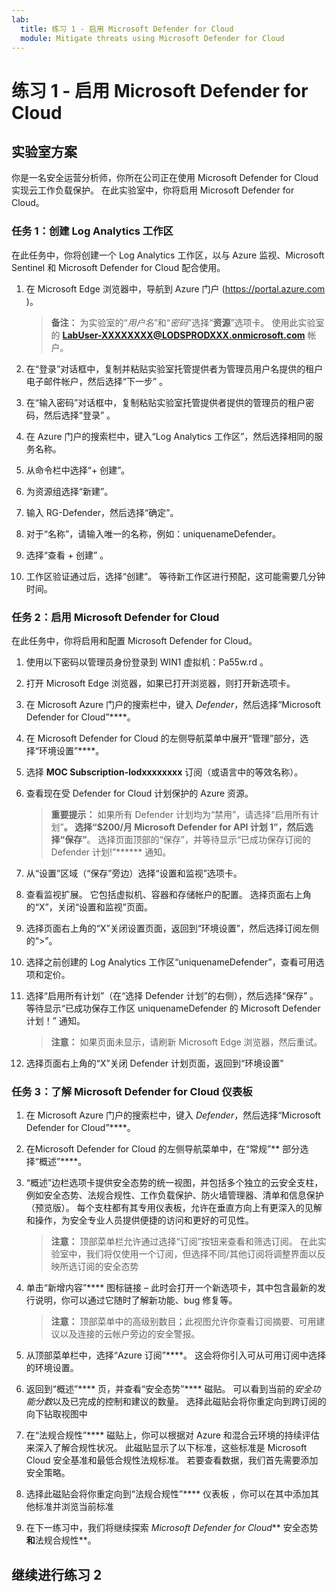 ```yaml
---
lab:
  title: 练习 1 - 启用 Microsoft Defender for Cloud
  module: Mitigate threats using Microsoft Defender for Cloud
---
```


# 练习 1 - 启用 Microsoft Defender for Cloud

## 实验室方案

你是一名安全运营分析师，你所在公司正在使用 Microsoft Defender for Cloud 实现云工作负载保护。 在此实验室中，你将启用 Microsoft Defender for Cloud。

<!--- ### Task 1: Access the Azure portal and set up a Subscription

In this task, you'll set up an Azure Subscription required to complete this lab and future labs.

1. Log in to **WIN1** virtual machine as Admin with the password: **Pa55w.rd**.  

1. Open the Microsoft Edge browser or open a new tab if already open.

1. In the Microsoft Edge browser, navigate to the Azure portal at <https://portal.azure.com>.

1. In the **Sign in** dialog box, copy, and paste in the tenant Email account for the admin username provided by your lab hosting provider and then select **Next**.

1. In the **Enter password** dialog box, copy, and paste in the admin's tenant password provided by your lab hosting provider and then select **Sign in**.

1. In the Search bar of the Azure portal, type *Subscription*, then select **Subscriptions**.

1. Select the *"Azure Pass - Sponsorship"* subscription shown (or equivalent name in your selected language).

    >**Note:** If the subscription is not shown, ask your instructor on how to create the Azure subscription with your tenant admin user credentials. **Note:** The subscription creation process could take up to 10 minutes.

1. Select **Access control (IAM)** and then select **View my access** from the *Check access* tab.

1. Verify that the **Current role assignments** tab has a *Role assignments Role* for **LOD Owner**. Select the **X** in the top right of the *assignments - MOC Subscription-lodxxxxxxxx* window to close it. --->

### 任务 1：创建 Log Analytics 工作区

在此任务中，你将创建一个 Log Analytics 工作区，以与 Azure 监视、Microsoft Sentinel 和 Microsoft Defender for Cloud 配合使用。

1. 在 Microsoft Edge 浏览器中，导航到 Azure 门户 (<https://portal.azure.com> )。

    >**备注：** 为实验室的“*用户名*”和“*密码*”选择“**资源**”选项卡。 使用此实验室的 **<LabUser-XXXXXXXX@LODSPRODXXX.onmicrosoft.com>** 帐户。

1. 在“登录”对话框中，复制并粘贴实验室托管提供者为管理员用户名提供的租户电子邮件帐户，然后选择“下一步” 。

1. 在“输入密码”对话框中，复制粘贴实验室托管提供者提供的管理员的租户密码，然后选择“登录” 。

1. 在 Azure 门户的搜索栏中，键入“Log Analytics 工作区”，然后选择相同的服务名称。

1. 从命令栏中选择“+ 创建”。

1. 为资源组选择“新建”。

1. 输入 RG-Defender，然后选择“确定”。

1. 对于“名称”，请输入唯一的名称，例如：uniquenameDefender。

1. 选择“查看 + 创建”  。

1. 工作区验证通过后，选择“创建”。 等待新工作区进行预配，这可能需要几分钟时间。

### 任务 2：启用 Microsoft Defender for Cloud

在此任务中，你将启用和配置 Microsoft Defender for Cloud。

1. 使用以下密码以管理员身份登录到 WIN1 虚拟机：Pa55w.rd 。  

1. 打开 Microsoft Edge 浏览器，如果已打开浏览器，则打开新选项卡。

1. 在 Microsoft Azure 门户的搜索栏中，键入 *Defender*，然后选择“Microsoft Defender for Cloud”****。

1. 在 Microsoft Defender for Cloud 的左侧导航菜单中展开“管理”部分，选择“环境设置”****。

1. 选择 **MOC Subscription-lodxxxxxxxx** 订阅（或语言中的等效名称）。

1. 查看现在受 Defender for Cloud 计划保护的 Azure 资源。

    >**重要提示：** 如果所有 Defender 计划均为“禁用”，请选择“启用所有计划”******。 选择“$200/月 Microsoft Defender for API 计划 1”，然后选择“保存”******。 选择页面顶部的“保存”，并等待显示“已成功保存订阅的 Defender 计划!”****** 通知。

1. 从“设置”区域（“保存”旁边）选择“设置和监视”选项卡。

1. 查看监视扩展。 它包括虚拟机、容器和存储帐户的配置。 选择页面右上角的“X”，关闭“设置和监视”页面。

1. 选择页面右上角的“X”关闭设置页面，返回到“环境设置”，然后选择订阅左侧的“>”。

1. 选择之前创建的 Log Analytics 工作区“uniquenameDefender”，查看可用选项和定价。

1. 选择“启用所有计划”（在“选择 Defender 计划”的右侧），然后选择“保存” 。 等待显示“已成功保存工作区 uniquenameDefender 的 Microsoft Defender 计划！” 通知。

    >**注意：** 如果页面未显示，请刷新 Microsoft Edge 浏览器，然后重试。

1. 选择页面右上角的“X”关闭 Defender 计划页面，返回到“环境设置”

### 任务 3：了解 Microsoft Defender for Cloud 仪表板

1. 在 Microsoft Azure 门户的搜索栏中，键入 *Defender*，然后选择“Microsoft Defender for Cloud”****。

1. 在Microsoft Defender for Cloud 的左侧导航菜单中，在“常规”** 部分选择“概述”****。

1. “概述”边栏选项卡提供安全态势的统一视图，并包括多个独立的云安全支柱，例如安全态势、法规合规性、工作负载保护、防火墙管理器、清单和信息保护（预览版）。 每个支柱都有其专用仪表板，允许在垂直方向上有更深入的见解和操作，为安全专业人员提供便捷的访问和更好的可见性。

    >**注意：** 顶部菜单栏允许通过选择“订阅”按钮来查看和筛选订阅。 在此实验室中，我们将仅使用一个订阅，但选择不同/其他订阅将调整界面以反映所选订阅的安全态势

1. 单击“新增内容”**** 图标链接 – 此时会打开一个新选项卡，其中包含最新的发行说明，你可以通过它随时了解新功能、bug 修复等。

    >**注意：** 顶部菜单中的高级别数目；此视图允许你查看订阅摘要、可用建议以及连接的云帐户旁边的安全警报。

1. 从顶部菜单栏中，选择“Azure 订阅”****。 这会将你引入可从可用订阅中选择的环境设置。

1. 返回到“概述”**** 页，并查看“安全态势”**** 磁贴。 可以看到当前的*安全功能分数*以及已完成的控制和建议的数量。 选择此磁贴会将你重定向到跨订阅的向下钻取视图中

1. 在“法规合规性”**** 磁贴上，你可以根据对 Azure 和混合云环境的持续评估来深入了解合规性状况。 此磁贴显示了以下标准，这些标准是 Microsoft Cloud 安全基准和最低合规性法规标准。 若要查看数据，我们首先需要添加安全策略。

1. 选择此磁贴会将你重定向到“法规合规性”**** 仪表板 ，你可以在其中添加其他标准并浏览当前标准

1. 在下一练习中，我们将继续探索 *Microsoft Defender for Cloud*** 安全态势**和**法规合规性**。

<!--- ### Task 2: Protect an Azure virtual machine

In this task, you manually install the *Azure Monitor Agent* by adding a *Data Collection Rule (DCR)* on the **WINServer** virtual machine.

1. Go to **Microsoft Defender for Cloud** and select the **Getting Started** page from the left menu.

1. Select the **Get Started** tab.

1. Scroll down and select **Configure** under the *Add non-Azure servers* section.

1. Select **Upgrade** next to the workspace you created earlier. This might take a few minutes. Wait until you see the notification *"Microsoft Defender plan for workspace uniquenameDefender were saved successfully!"*.

1. Select **+ Add Servers** next to the workspace you created earlier.

1. Select **Data Collection Rules**

1. Select **+ Create**.

1. Enter **WINServer** for Rule Name.

1. Select your *Azure Pass - Sponsorship* subscription and select a Resource Group. **Hint:** *RG-Defender*

1. You can keep the default *East US* region or select another preferable location.

1. Select the **Windows** radio button for *Platform Type* and select **Next: Resources**.

1. In the **Resources** tab, **+ Add resources**.

1. In the **Select a scope** page, expand the *Scope* column for **RG-Defender** (or the Resource Group your created), then select **WINServer** and select **Apply**.

    >**Note:** You may need to set the column filter for *Resource type* to *Server-Azure Arc* if **WINServer** is not displayed.

1. Select **Next: Collect and deliver**

1. In the **Collect and deliver** tab, select **+ Add data source**

1. In the **Add a data source** page, select **Performance Counters** from *Data source type*.

    >**Note:** For the purposes of this lab you could select *Windows Event Logs*. These selections can be revised later.

1. Select the **Destination** tab

1. Select **Azure Monitor Logs** in the **Destination Type** dropdown

1. Select your *Azure Pass - Sponsorship* subscription from the **Subscription** dropdown

1. Select your workspace name **Hint:** *RG-Defender* from the **Account or namespace** dropdown

1. Select **Add data source** and select **Review + create**

1. Select **Create** after *Validation passed* is displayed.

1. The **Data Collection Rule** creation initiates the installation of the *AzureMonitorWindowsAgent* extension on **WINServer**.

1. When the *Data Collection Rule* creation completes, enter **WINServer** in the *Search resources, services and docs* search bar, and select **WINServer** from *Resources*.

1. On **WINServer** scroll down through the left menu to *Settings* and *Extensions*.

1. The **AzureMonitorWindowsAgent** should be listed with a *Status* of **Succeeded**.

1. You can move on to the next lab and return later to review the **Inventory** section of **Microsoft Defender for Cloud** to verify that **WINServer** is included. --->

## 继续进行练习 2
